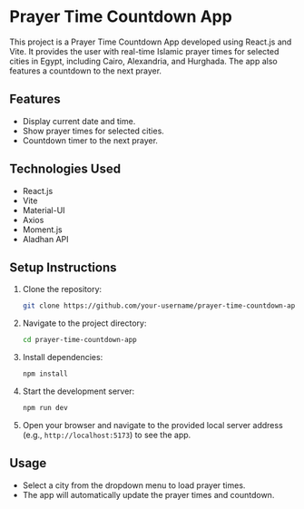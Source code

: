 # Prayer Time Countdown App

This project is a Prayer Time Countdown App developed using React.js and Vite. It provides the user with real-time Islamic prayer times for selected cities in Egypt, including Cairo, Alexandria, and Hurghada. The app also features a countdown to the next prayer.

## Features

- Display current date and time.
- Show prayer times for selected cities.
- Countdown timer to the next prayer.

## Technologies Used

- React.js
- Vite
- Material-UI
- Axios
- Moment.js
- Aladhan API

## Setup Instructions

1. Clone the repository:

    ```bash
    git clone https://github.com/your-username/prayer-time-countdown-app.git
    ```

2. Navigate to the project directory:

    ```bash
    cd prayer-time-countdown-app
    ```

3. Install dependencies:

    ```bash
    npm install
    ```

4. Start the development server:

    ```bash
    npm run dev
    ```

5. Open your browser and navigate to the provided local server address (e.g., `http://localhost:5173`) to see the app.

## Usage

- Select a city from the dropdown menu to load prayer times.
- The app will automatically update the prayer times and countdown.
